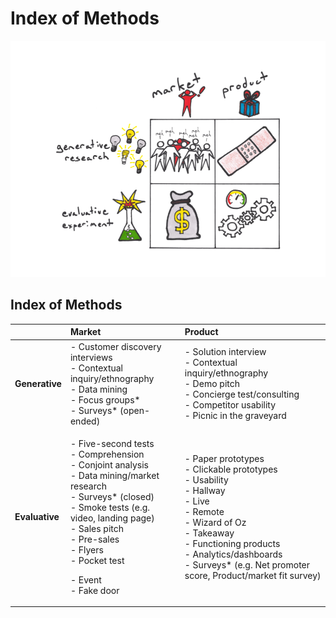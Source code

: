 # Index of Methods

![](../.gitbook/assets/illustration-lean-startup-2x2.png)

## Index of Methods

<table>
  <thead>
    <tr>
      <th style="text-align:left"></th>
      <th style="text-align:left"><b>Market</b>
      </th>
      <th style="text-align:left"><b>Product</b>
      </th>
    </tr>
  </thead>
  <tbody>
    <tr>
      <td style="text-align:left"><b>Generative</b>
      </td>
      <td style="text-align:left">- Customer discovery interviews
        <br />- Contextual inquiry/ethnography
        <br />- Data mining
        <br />- Focus groups*
        <br />- Surveys* (open-ended)</td>
      <td style="text-align:left">- Solution interview
        <br />- Contextual inquiry/ethnography
        <br />- Demo pitch
        <br />- Concierge test/consulting
        <br />- Competitor usability
        <br />- Picnic in the graveyard</td>
    </tr>
    <tr>
      <td style="text-align:left"><b>Evaluative</b>
      </td>
      <td style="text-align:left">
        <p>- Five-second tests
          <br />- Comprehension
          <br />- Conjoint analysis
          <br />- Data mining/market research
          <br />- Surveys* (closed)
          <br />- Smoke tests (e.g. video, landing page)
          <br />- Sales pitch
          <br />- Pre-sales
          <br />- Flyers
          <br />- Pocket test</p>
        <p>- Event
          <br />- Fake door</p>
      </td>
      <td style="text-align:left">- Paper prototypes
        <br />- Clickable prototypes
        <br />- Usability
        <br />- Hallway
        <br />- Live
        <br />- Remote
        <br />- Wizard of Oz
        <br />- Takeaway
        <br />- Functioning products
        <br />- Analytics/dashboards
        <br />- Surveys* (e.g. Net promoter score, Product/market fit survey)</td>
    </tr>
  </tbody>
</table>